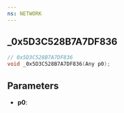 ```yaml
---
ns: NETWORK
---
```

## _0x5D3C528B7A7DF836

```c
// 0x5D3C528B7A7DF836
void _0x5D3C528B7A7DF836(Any p0);
```

## Parameters
* **p0**:

